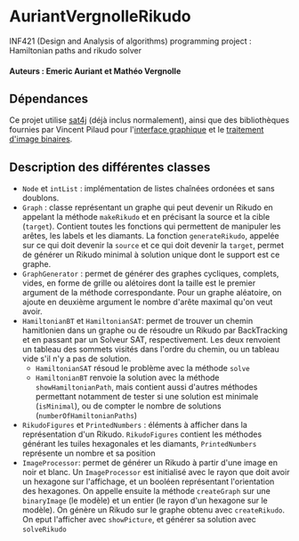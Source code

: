 # AuriantVergnolleRikudo

INF421 (Design and Analysis of algorithms) programming project : Hamiltonian paths and rikudo solver

#### Auteurs : Emeric Auriant et Mathéo Vergnolle

## Dépendances

Ce projet utilise [sat4j](http://www.sat4j.org/) (déjà inclus normalement), ainsi que des bibliothèques fournies par Vincent Pilaud pour l'[interface graphique](https://www.lix.polytechnique.fr/~pilaud/enseignement/TP/DIX/INF421/2021/graphicalInterface.html) et le [traitement d'image binaires](https://www.lix.polytechnique.fr/~pilaud/enseignement/TP/DIX/INF421/2021/binaryImages.html).

## Description des différentes classes

- `Node` et `intList` : implémentation de listes chaînées ordonées et sans doublons.
- `Graph` : classe représentant un graphe qui peut devenir un Rikudo en appelant la méthode `makeRikudo` et en précisant la source et la cible (`target`). Contient toutes les fonctions qui permettent de manipuler les arêtes, les labels et les diamants. La fonction `generateRikudo`, appelée sur ce qui doit devenir la `source` et ce qui doit devenir la `target`, permet de générer un Rikudo minimal à solution unique dont le support est ce graphe.
- `GraphGenerator` : permet de générer des graphes cycliques, complets, vides, en forme de grille ou alétoires dont la taille est le premier argument de la méthode correspondante. Pour un graphe aléatoire, on ajoute en deuxième argument le nombre d'arête maximal qu'on veut avoir.
- `HamiltonianBT` et `HamiltonianSAT`: permet de trouver un chemin hamitlonien dans un graphe ou de résoudre un Rikudo par BackTracking et en passant par un Solveur SAT, respectivement. Les deux renvoient un tableau des sommets visités dans l'ordre du chemin, ou un tableau vide s'il n'y a pas de solution.
  - `HamiltonianSAT` résoud le problème avec la méthode `solve`
  - `HamiltonianBT` renvoie la solution avec la méthode `showHamiltonianPath`, mais contient aussi d'autres méthodes permettant notamment de tester si une solution est minimale (`isMinimal`), ou de compter le nombre de solutions (`numberOfHamiltonianPaths`)
- `RikudoFigures` et `PrintedNumbers` : éléments à afficher dans la représentation d'un Rikudo. `RikudoFigures` contient les méthodes générant les tuiles hexagonales et les diamants, `PrintedNumbers` représente un nombre et sa position
- `ImageProcessor`: permet de générer un Rikudo à partir d'une image en noir et blanc. Un `ImageProcessor` est initialisé avec le rayon que doit avoir un hexagone sur l'affichage, et un booléen représentant l'orientation des hexagones. On appelle ensuite la méthode `createGraph` sur une `binaryImage` (le modèle) et un entier (le rayon d'un hexagone sur le modèle). On génère un Rikudo sur le graphe obtenu avec `createRikudo`. On eput l'afficher avec `showPicture`, et générer sa solution avec `solveRikudo`
